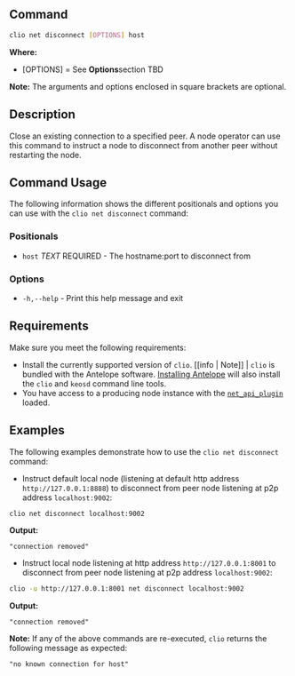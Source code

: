 ## Command
```sh
clio net disconnect [OPTIONS] host
```

**Where:**
* [OPTIONS] = See **Options**section TBD

[//]: # ( THIS IS A COMMENT LINK BELOW IS BROKEN )  
[//]: # (in the **Command Usage** command-usage section below.)  

**Note:** The arguments and options enclosed in square brackets are optional.

## Description
Close an existing connection to a specified peer. A node operator can use this command to instruct a node to disconnect from another peer without restarting the node.

## Command Usage
The following information shows the different positionals and options you can use with the `clio net disconnect` command:

### Positionals
* `host` _TEXT_ REQUIRED - The hostname:port to disconnect from

### Options
* `-h,--help` - Print this help message and exit

## Requirements
Make sure you meet the following requirements:

* Install the currently supported version of `clio`.
[[info | Note]]
| `clio` is bundled with the Antelope software. [Installing Antelope](../../../00_install/index.md) will also install the `clio` and `keosd` command line tools.
* You have access to a producing node instance with the [`net_api_plugin`](../../../01_nodeop/03_plugins/net_api_plugin/index.md) loaded.

## Examples
The following examples demonstrate how to use the `clio net disconnect` command:

* Instruct default local node (listening at default http address `http://127.0.0.1:8888`) to disconnect from peer node listening at p2p address `localhost:9002`:
```sh
clio net disconnect localhost:9002
```
**Output:**
```console
"connection removed"
```

* Instruct local node listening at http address `http://127.0.0.1:8001` to disconnect from peer node listening at p2p address `localhost:9002`:
```sh
clio -u http://127.0.0.1:8001 net disconnect localhost:9002
```
**Output:**
```console
"connection removed"
```

**Note:** If any of the above commands are re-executed, `clio` returns the following message as expected:  
```console
"no known connection for host"
```
